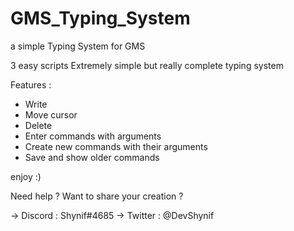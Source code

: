 # GMS_Typing_System
a simple Typing System for GMS

3 easy scripts
Extremely simple but really complete typing system


Features :
- Write
- Move cursor
- Delete
- Enter commands with arguments
- Create new commands with their arguments
- Save and show older commands



enjoy :)



Need help ? Want to share your creation ?

-> Discord : Shynif#4685
-> Twitter  : @DevShynif
